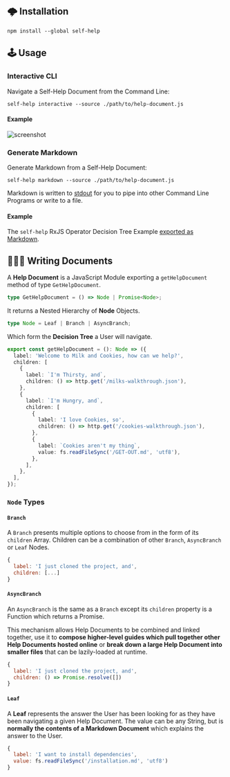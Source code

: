 ## 🌩 Installation

```
npm install --global self-help
```

## 🕹 Usage

### Interactive CLI

Navigate a Self-Help Document from the Command Line:

```
self-help interactive --source ./path/to/help-document.js
```

#### Example

![screenshot](/static/self-help.gif)

### Generate Markdown

Generate Markdown from a Self-Help Document:

```
self-help markdown --source ./path/to/help-document.js
```

Markdown is written to [stdout](https://www.computerhope.com/jargon/s/stdout.htm) for you to pipe
into other Command Line Programs or write to a file.

#### Example

The `self-help` RxJS Operator Decision Tree Example
[exported as Markdown](https://github.com/JamieMason/self-help/wiki/RxJS-Operator-Decision-Tree).

## 👩🏽‍💻 Writing Documents

A **Help Document** is a JavaScript Module exporting a `getHelpDocument` method of type
`GetHelpDocument`.

```ts
type GetHelpDocument = () => Node | Promise<Node>;
```

It returns a Nested Hierarchy of **Node** Objects.

```ts
type Node = Leaf | Branch | AsyncBranch;
```

Which form the **Decision Tree** a User will navigate.

```ts
export const getHelpDocument = (): Node => ({
  label: 'Welcome to Milk and Cookies, how can we help?',
  children: [
    {
      label: `I'm Thirsty, and`,
      children: () => http.get('/milks-walkthrough.json'),
    },
    {
      label: `I'm Hungry, and`,
      children: [
        {
          label: 'I love Cookies, so',
          children: () => http.get('/cookies-walkthrough.json'),
        },
        {
          label: `Cookies aren't my thing`,
          value: fs.readFileSync('/GET-OUT.md', 'utf8'),
        },
      ],
    },
  ],
});
```

### `Node` Types

#### `Branch`

A `Branch` presents multiple options to choose from in the form of its `children` Array. Children
can be a combination of other `Branch`, `AsyncBranch` or `Leaf` Nodes.

```js
{
  label: 'I just cloned the project, and',
  children: [...]
}
```

#### `AsyncBranch`

An `AsyncBranch` is the same as a `Branch` except its `children` property is a Function which
returns a Promise.

This mechanism allows Help Documents to be combined and linked together, use it to **compose
higher-level guides which pull together other Help Documents hosted online** or **break down a large
Help Document into smaller files** that can be lazily-loaded at runtime.

```js
{
  label: 'I just cloned the project, and',
  children: () => Promise.resolve([])
}
```

#### `Leaf`

A **Leaf** represents the answer the User has been looking for as they have been navigating a given
Help Document. The value can be any String, but is **normally the contents of a Markdown Document**
which explains the answer to the User.

```js
{
  label: 'I want to install dependencies',
  value: fs.readFileSync('/installation.md', 'utf8')
}
```
